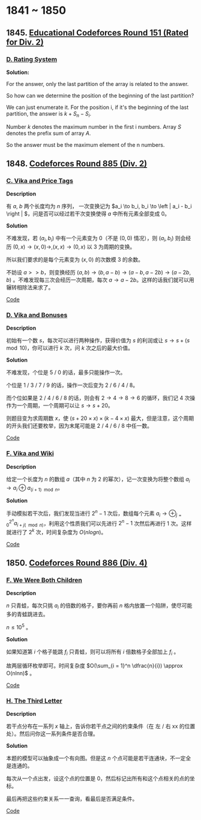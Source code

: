 # 1841 ~ 1850
## 1845. [Educational Codeforces Round 151 (Rated for Div. 2)](https://codeforces.com/contest/1845)

### [D. Rating System](https://codeforces.com/contest/1845/problem/D)

**Solution:**

  For the answer, only the last partition of the array is related to the answer.

  So how can we determine the position of the beginning of the last partition?

  We can just enumerate it. For the position i, if it's the beginning of the last partition, the answer is $k + S_n - S_i$.

  Number $k$ denotes the maximum number in the first i numbers. Array $S$ denotes the prefix sum of array $A$.

  So the answer must be the maximum element of the n numbers.

## 1848. [Codeforces Round 885 (Div. 2)](https://codeforces.com/contest/1848)

### [C. Vika and Price Tags](https://codeforces.com/contest/1848/problem/C)

**Description**

有 $a$, $b$ 两个长度均为 $n$ 序列， 一次变换记为 $a_i \to b_i, b_i \to \left | a_i - b_i \right | $，问是否可以经过若干次变换使得 $a$ 中所有元素全部变成 $0$。

**Solution**

不难发现，若 $(a_i, b_i)$ 中有一个元素变为 $0$（不是 $(0, 0)$ 情况），则 $(a_i, b_i)$ 则会经历 $(0, x) \to (x, 0) \to, (x, x) \to(0, x)$ 以 $3$ 为周期的变换。

所以我们要求的是每个元素变为 $(x, 0)$ 的次数模 $3$ 的余数。

不妨设 $a >> b$，则变换经历 $(a, b) \to (b, a - b) \to (a - b, a - 2b) \to (a - 2b, b)$ 。不难发现每三次会经历一次周期，每次 $a \to a - 2b$。这样的话我们就可以用辗转相除法来求了。

[Code](https://codeforces.com/contest/1848/submission/220325561)



### [D. Vika and Bonuses](https://codeforces.com/contest/1848/problem/D)

**Description**

初始有一个数 $s$，每次可以进行两种操作，获得价值为 $s$ 的利润或让 $s \to s + (s \mod 10)$，你可以进行 $k$ 次，问 $k$ 次之后的最大价值。

**Solution**

不难发现，个位是 $5$ / $0$ 的话，最多只能操作一次。

个位是 $1$ / $3$ / $7$ / $9$ 的话，操作一次后变为 $2$ / $6$ / $4$ / $8$。

而个位如果是 $2$ / $4$ / $6$ / $8$ 的话，则会有 $2 \to 4 \to 8 \to 6$ 的循环，我们记 $4$ 次操作为一个周期，一个周期可以让 $s \to s + 20$。

则题目变为求周期数 $x$，使 $(s + 20 \times x) \times (k - 4 \times x)$ 最大，但是注意，这个周期的开头我们还要枚举，因为末尾可能是 $2$ / $4$ / $6$ / $8$ 中任一数。

[Code](https://codeforces.com/contest/1848/submission/220463956) 



### [F. Vika and Wiki](https://codeforces.com/contest/1848/problem/F)

**Description**

给定一个长度为 $n$ 的数组 $a$（其中 $n$ 为 $2$ 的幂次），记一次变换为将整个数组 $a_i \to a_i \oplus a_{(i + 1) \mod n}$。 

**Solution**

手动模拟若干次后，我们发现当进行 $2^n - 1$ 次后，数组每个元素 $a_i \to \oplus_{j = 0}^{2^n}a_{i + j(\mod n)}$，利用这个性质我们可以先进行 $2 ^n - 1$ 次然后再进行 $1$ 次。这样就进行了 $2^k$ 次，时间复杂度为 $O(nlogn)$。

[Code](https://codeforces.com/contest/1848/submission/220480211)



## 1850. [Codeforces Round 886 (Div. 4)](https://codeforces.com/contest/1850)

### [F. We Were Both Children](https://codeforces.com/contest/1850/problem/F)

**Description**

$n$ 只青蛙，每次只挑 $a_i$ 的倍数的格子，要你再前 $n$ 格内放置一个陷阱，使尽可能多的青蛙跳进去。

$n \le 10^5$ 。

**Solution**

如果知道第 $i$ 个格子能跳 $f_i$ 只青蛙，则可以将所有 $i$ 倍数格子全部加上 $f_i$ 。

故两层循环枚举即可。时间复杂度 $O(\sum_{i = 1}^n \dfrac{n}{i}) \approx O(nlnn)$ 。

[Code](https://codeforces.com/contest/1850/submission/218473979)



### [H. The Third Letter](https://codeforces.com/contest/1850/problem/H)

**Description**

若干点分布在一系列 $x$ 轴上，告诉你若干点之间的约束条件（在 左 / 右 xx 的位置处）。然后问你这一系列条件是否合理。

**Solution**

本题的模型可以抽象成一个有向图。但是这 $n$ 个点可能是若干连通块，不一定全是连通的。

每次从一个点出发，设这个点的位置是 $0$，然后标记出所有和这个点相关的点的坐标。

最后再把这些约束关系一一查询，看最后是否满足条件。

[Code](https://codeforces.com/contest/1850/submission/219780470)
